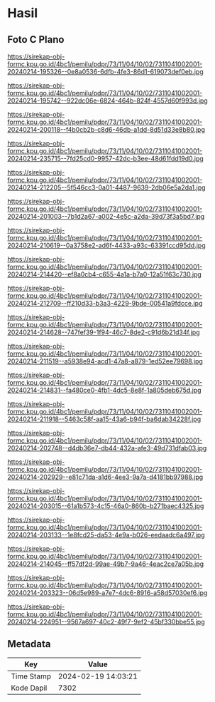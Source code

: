 # Hasil

## Foto C Plano

https://sirekap-obj-formc.kpu.go.id/4bc1/pemilu/pdpr/73/11/04/10/02/7311041002001-20240214-195326--0e8a0536-6dfb-4fe3-86d1-619073def0eb.jpg

https://sirekap-obj-formc.kpu.go.id/4bc1/pemilu/pdpr/73/11/04/10/02/7311041002001-20240214-195742--922dc06e-6824-464b-824f-4557d60f993d.jpg

https://sirekap-obj-formc.kpu.go.id/4bc1/pemilu/pdpr/73/11/04/10/02/7311041002001-20240214-200118--f4b0cb2b-c8d6-46db-a1dd-8d51d33e8b80.jpg

https://sirekap-obj-formc.kpu.go.id/4bc1/pemilu/pdpr/73/11/04/10/02/7311041002001-20240214-235715--7fd25cd0-9957-42dc-b3ee-48d61fdd19d0.jpg

https://sirekap-obj-formc.kpu.go.id/4bc1/pemilu/pdpr/73/11/04/10/02/7311041002001-20240214-212205--5f546cc3-0a01-4487-9639-2db06e5a2da1.jpg

https://sirekap-obj-formc.kpu.go.id/4bc1/pemilu/pdpr/73/11/04/10/02/7311041002001-20240214-201003--7b1d2a67-a002-4e5c-a2da-39d73f3a5bd7.jpg

https://sirekap-obj-formc.kpu.go.id/4bc1/pemilu/pdpr/73/11/04/10/02/7311041002001-20240214-210619--0a3758e2-ad6f-4433-a93c-63391ccd95dd.jpg

https://sirekap-obj-formc.kpu.go.id/4bc1/pemilu/pdpr/73/11/04/10/02/7311041002001-20240214-214420--ef8a0cb4-c655-4a1a-b7a0-12a51f63c730.jpg

https://sirekap-obj-formc.kpu.go.id/4bc1/pemilu/pdpr/73/11/04/10/02/7311041002001-20240214-212709--ff210d33-b3a3-4229-9bde-00541a9fdcce.jpg

https://sirekap-obj-formc.kpu.go.id/4bc1/pemilu/pdpr/73/11/04/10/02/7311041002001-20240214-214628--747fef39-1f94-46c7-8de2-c91d6b21d34f.jpg

https://sirekap-obj-formc.kpu.go.id/4bc1/pemilu/pdpr/73/11/04/10/02/7311041002001-20240214-211519--a5938e94-acd1-47a8-a879-1ed52ee79698.jpg

https://sirekap-obj-formc.kpu.go.id/4bc1/pemilu/pdpr/73/11/04/10/02/7311041002001-20240214-214831--fa480ce0-4fb1-4dc5-8e8f-1a805deb675d.jpg

https://sirekap-obj-formc.kpu.go.id/4bc1/pemilu/pdpr/73/11/04/10/02/7311041002001-20240214-211918--5463c58f-aa15-43a6-b94f-ba6dab34228f.jpg

https://sirekap-obj-formc.kpu.go.id/4bc1/pemilu/pdpr/73/11/04/10/02/7311041002001-20240214-202748--d4db36e7-db44-432a-afe3-49d731dfab03.jpg

https://sirekap-obj-formc.kpu.go.id/4bc1/pemilu/pdpr/73/11/04/10/02/7311041002001-20240214-202929--e81c71da-a1d6-4ee3-9a7a-d4181bb97988.jpg

https://sirekap-obj-formc.kpu.go.id/4bc1/pemilu/pdpr/73/11/04/10/02/7311041002001-20240214-203015--61a1b573-4c15-46a0-860b-b271baec4325.jpg

https://sirekap-obj-formc.kpu.go.id/4bc1/pemilu/pdpr/73/11/04/10/02/7311041002001-20240214-203133--1e8fcd25-da53-4e9a-b026-eedaadc6a497.jpg

https://sirekap-obj-formc.kpu.go.id/4bc1/pemilu/pdpr/73/11/04/10/02/7311041002001-20240214-214045--ff57df2d-99ae-49b7-9a46-4eac2ce7a05b.jpg

https://sirekap-obj-formc.kpu.go.id/4bc1/pemilu/pdpr/73/11/04/10/02/7311041002001-20240214-203323--06d5e989-a7e7-4dc6-8916-a58d57030ef6.jpg

https://sirekap-obj-formc.kpu.go.id/4bc1/pemilu/pdpr/73/11/04/10/02/7311041002001-20240214-224951--9567a697-40c2-49f7-9ef2-45bf330bbe55.jpg


## Metadata

| Key        | Value               |
| ---------- | ------------------- |
| Time Stamp | 2024-02-19 14:03:21 |
| Kode Dapil | 7302                |



